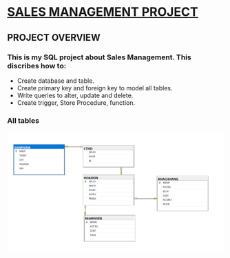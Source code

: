 # [SALES MANAGEMENT PROJECT](https://github.com/PhamMinhThuan/SalesManagementProject)

## PROJECT OVERVIEW
### This is my SQL project about Sales Management. This discribes how to:
* Create database and table.
* Create primary key and foreign key to model all tables.
* Write queries to alter, update and delete.
* Create trigger, Store Procedure, function.

### All tables
![](/modeling.PNG) 
 

